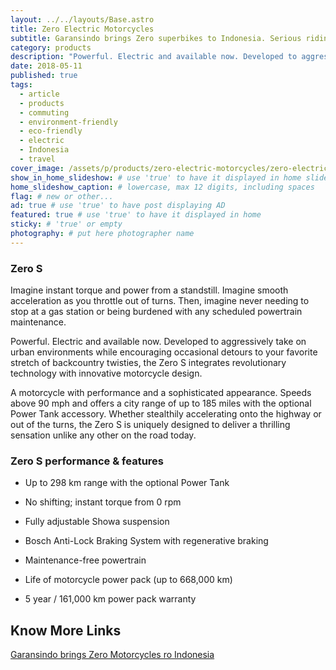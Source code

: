 ```yaml
---
layout: ../../layouts/Base.astro
title: Zero Electric Motorcycles
subtitle: Garansindo brings Zero superbikes to Indonesia. Serious riding.
category: products
description: "Powerful. Electric and available now. Developed to aggressively take on urban environments while encouraging occasional detours to your favorite stretch..."
date: 2018-05-11
published: true
tags:
  - article
  - products
  - commuting
  - environment-friendly
  - eco-friendly
  - electric
  - Indonesia
  - travel
cover_image: /assets/p/products/zero-electric-motorcycles/zero-electric-motorcycles.jpg
show_in_home_slideshow: # use 'true' to have it displayed in home slideshow
home_slideshow_caption: # lowercase, max 12 digits, including spaces
flag: # new or other...
ad: true # use 'true' to have post displaying AD
featured: true # use 'true' to have it displayed in home
sticky: # 'true' or empty
photography: # put here photographer name
---
```


### Zero S

Imagine instant torque and power from a standstill. Imagine smooth acceleration as you throttle out of turns. Then, imagine never needing to stop at a gas station or being burdened with any scheduled powertrain maintenance.

Powerful. Electric and available now. Developed to aggressively take on urban environments while encouraging occasional detours to your favorite stretch of backcountry twisties, the Zero S integrates revolutionary technology with innovative motorcycle design.

A motorcycle with performance and a sophisticated appearance. Speeds above 90 mph and offers a city range of up to 185 miles with the optional Power Tank accessory. Whether stealthily accelerating onto the highway or out of the turns, the Zero S is uniquely designed to deliver a thrilling sensation unlike any other on the road today.

### Zero S performance & features

- Up to 298 km range with the optional Power Tank

- No shifting; instant torque from 0 rpm

- Fully adjustable Showa suspension

- Bosch Anti-Lock Braking System with regenerative braking

- Maintenance-free powertrain

- Life of motorcycle power pack (up to 668,000 km)

- 5 year / 161,000 km power pack warranty

## Know More Links

[Garansindo brings Zero Motorcycles ro Indonesia](http://www.garansindo.com/business/product/zero-motorcycles/zero-s)
